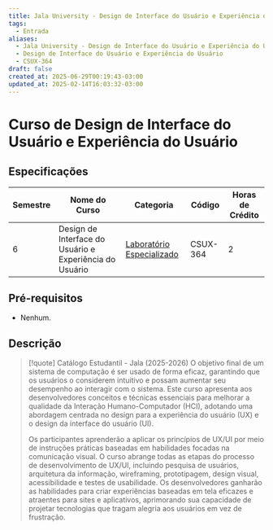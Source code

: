 ```yaml
---
title: Jala University - Design de Interface do Usuário e Experiência do Usuário
tags:
  - Entrada
aliases:
  - Jala University - Design de Interface do Usuário e Experiência do Usuário
  - Design de Interface do Usuário e Experiência do Usuário
  - CSUX-364
draft: false
created_at: 2025-06-29T00:19:43-03:00
updated_at: 2025-02-14T16:03:32-03:00
---
```

# Curso de Design de Interface do Usuário e Experiência do Usuário
## Especificações
| Semestre | Nome do Curso                                           | Categoria                                                                                                  | Código   | Horas de Crédito |
| -------- | ------------------------------------------------------- | ---------------------------------------------------------------------------------------------------------- | -------- | ---------------- |
| 6        | Design de Interface do Usuário e Experiência do Usuário | [Laboratório Especializado](content/notas/2025/06/24/entrada/Jala_University-Laboratorio_Especializado.md) | CSUX-364 | 2                |

## Pré-requisitos
- Nenhum.

## Descrição

> [!quote] Catálogo Estudantil - Jala (2025-2026)
> O objetivo final de um sistema de computação é ser usado de forma eficaz, garantindo que os usuários o considerem intuitivo e possam aumentar seu desempenho ao interagir com o sistema. Este curso apresenta aos desenvolvedores conceitos e técnicas essenciais para melhorar a qualidade da Interação Humano-Computador (HCI), adotando uma abordagem centrada no design para a experiência do usuário (UX) e o design da interface do usuário (UI).
> 
> Os participantes aprenderão a aplicar os princípios de UX/UI por meio de instruções práticas baseadas em habilidades focadas na comunicação visual. O curso abrange todas as etapas do processo de desenvolvimento de UX/UI, incluindo pesquisa de usuários, arquitetura da informação, wireframing, prototipagem, design visual, acessibilidade e testes de usabilidade. Os desenvolvedores ganharão as habilidades para criar experiências baseadas em tela eficazes e atraentes para sites e aplicativos, aprimorando sua capacidade de projetar tecnologias que tragam alegria aos usuários em vez de frustração.
